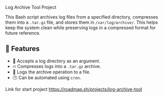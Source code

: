 Log Archive Tool Project

This Bash script archives log files from a specified directory, compresses them into a `.tar.gz` file, and stores them in `/var/log/archive/`. This helps keep the system clean while preserving logs in a compressed format for future reference.

## 🚀 Features
- 📂 Accepts a log directory as an argument.
- 🔥 Compresses logs into a `.tar.gz` archive.
- 📝 Logs the archive operation to a file.
- 🕒 Can be automated using `cron`.

Link for start project
https://roadmap.sh/projects/log-archive-tool
